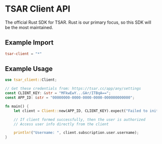 # TSAR Client API

The official Rust SDK for TSAR. Rust is our primary focus, so this SDK will be the most maintained.

## Example Import

```toml
tsar-client = "*"
```

## Example Usage

```rs
use tsar_client::Client;

// Get these credentials from: https://tsar.cc/app/any/settings
const CLIENT_KEY: &str = "MFkwEwY...GAr/ITBqA==";
const APP_ID: &str = "00000000-0000-0000-0000-000000000000";

fn main() {
    let client = Client::new(APP_ID, CLIENT_KEY).expect("Failed to initialize client");

    // If client formed successfully, then the user is authorized
    // Access user info directly from the client

    println!("Username: ", client.subscription.user.username);
}
```
